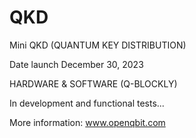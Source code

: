 # QKD

Mini QKD (QUANTUM KEY DISTRIBUTION)
 
Date launch December 30, 2023

HARDWARE & SOFTWARE (Q-BLOCKLY)

In development and functional tests...

More information: www.openqbit.com




